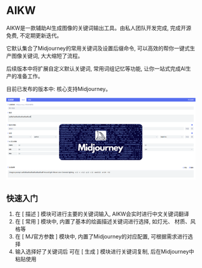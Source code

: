 # AIKW

AIKW是一款辅助AI生成图像的关键词输出工具。由私人团队开发完成, 完成开源免费, 不定期更新迭代。

它默认集合了Midjourney的常用关键词及设置后缀命令, 可以高效的帮你一键式生产图像关键词,  大大缩短了流程。

后续版本中将扩展自定义默认关键词, 常用词组记忆等功能, 让你一站式完成AI生产的准备工作。

目前已发布的版本中:  核心支持Midjourney。

![ScreenShot](screenshot.png)

## 快速入门

1. 在 [ 描述 ] 模块可进行主要的关键词输入,  AIKW会实时进行中文关键词翻译
2. 在 [ 常用 ] 模块中, 内置了基本的绘画描述关键词进行选择, 如灯光、 材质、风格等
3. 在 [ MJ官方参数 ] 模块中, 内置了Midjourney的对应配置, 可根据需求进行选择
4. 输入选择好了关键词后  可在 [ 生成 ] 模块进行关键词复制, 后在Midjourney中粘贴使用
